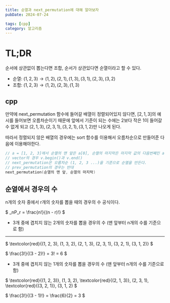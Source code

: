 ```yaml
---
title: 순열과 next_permutation에 대해 알아보자
pubDate: 2024-07-24

tags: [cpp]
category: 알고리즘
---
```


# TL;DR

순서에 상관없이 뽑는다면 조합, 순서가 상관있다면 순열이라고 할 수 있다.

- 순열: $(1, 2, 3) \longrightarrow (1, 2), (2, 1), (1, 3), (3, 1), (2, 3), (3, 2)$
- 조합: $(1, 2, 3) \longrightarrow (1, 2), (2, 3), (1, 3)$

## cpp

만약에 next_permutation 함수에 들어갈 배열이 정렬되어있지 않다면, $[2, 1, 3]$의 예시를 들어보면 오름차순이기 때문에 앞에서 기준이 되는 수에는 2보다 작은 1이 들어갈 수 없게 되고 $(2, 1, 3), (2, 3, 1), (3, 2, 1), (3, 1, 2)$만 나오게 된다.

따라서 정렬되지 않은 배열의 경우에는 sort 함수를 이용해서 오름차순으로 만들어준 다음에 이용해야한다.

```cpp
// a = [1, 2, 3]에서 순열의 맨 앞은 a[0], 순열의 마지막은 마지막 값의 다음번째인 a[3]
// vector의 경우 v.begin()과 v.end()
// next_permutation은 오름차순 (1, 2, 3 ...)을 기준으로 순열을 만든다.
// prev_permutation의 경우는 반대
next_permutation(순열의 맨 앞, 순열의 마지막)
```

## 순열에서 경우의 수

n개의 숫자 중에서 r개의 숫자를 뽑을 때의 경우의 수 공식이다.

$
_nP_r = \frac{n!}{(n - r)!}
$

- 3개 중에 겹치지 않는 2개의 숫자를 뽑을 경우의 수 (맨 앞부터 n개의 수를 기준으로 함)

---

$
\textcolor{red}{(1, 2, 3), (1, 3, 2), (2, 1, 3), (2, 3, 1), (3, 2, 1), (3, 1, 2)}
$

$
\frac{3!}{(3 - 2)!} = 3! = 6
$

- 3개 중에 겹치지 않는 1개의 숫자를 뽑을 경우의 수 (맨 앞부터 n개의 수를 기준으로 함)

$
\textcolor{red}{(1, 2, 3)}, (1, 3, 2), \textcolor{red}{(2, 1, 3)}, (2, 3, 1), \textcolor{red}{(3, 2, 1)}, (3, 1, 2)
$

$
\frac{3!}{(3 - 1)!} = \frac{6}{2} = 3
$
